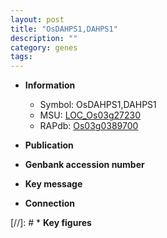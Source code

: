 ```yaml
---
layout: post
title: "OsDAHPS1,DAHPS1"
description: ""
category: genes
tags: 
---
```


* **Information**  
    + Symbol: OsDAHPS1,DAHPS1  
    + MSU: [LOC_Os03g27230](http://rice.uga.edu/cgi-bin/ORF_infopage.cgi?orf=LOC_Os03g27230)  
    + RAPdb: [Os03g0389700](https://rapdb.dna.affrc.go.jp/locus/?name=Os03g0389700)  

* **Publication**  

* **Genbank accession number**  

* **Key message**  

* **Connection**  

[//]: # * **Key figures**  


